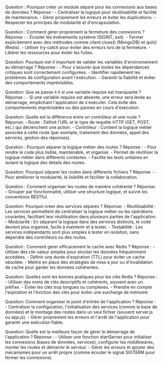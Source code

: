 Question : Pourquoi créer un module séparé pour les connexions aux bases de données ?
    Réponse :
        - Centraliser la logique pour réutilisabilité et facilité de maintenance.
        - Gérer proprement les erreurs et éviter les duplications.
        - Respecter les principes de modularité et d'encapsulation.

Question : Comment gérer proprement la fermeture des connexions ?
    Réponse :
        - Écouter les événements système (SIGINT, exit).
        - Fermer explicitement avec des méthodes comme client.close() (MongoDB) et quit() (Redis).
        - Utiliser try-catch pour éviter des erreurs lors de la fermeture.
        - Libérer les ressources pour éviter les fuites.  

Question: Pourquoi est-il important de valider les variables d'environnement au démarrage ?
    Réponse : 
        - Pour s'assurer que toutes les dépendances critiques sont correctement configurées.
        - Identifier rapidement les problèmes de configuration avant l'exécution.
        - Garantir la fiabilité et éviter des comportements imprévisibles.

Question: Que se passe-t-il si une variable requise est manquante ?
    Réponse : 
        - Si une variable requise est absente, une erreur sera levée au démarrage, empêchant l'application de s'exécuter. Cela évite des comportements imprévisibles ou des pannes en cours d'exécution.

Question: Quelle est la différence entre un contrôleur et une route ?
    Réponse:
        - Route : Définit l'URL et le type de requête HTTP (GET, POST, etc.) qui déclenchent une action.
        - Contrôleur : Contient la logique métier associée à cette route (par exemple, traitement des données, appel des services, gestion des réponses).

Question : Pourquoi séparer la logique métier des routes ?
    Réponse :
        - Pour rendre le code plus lisible, maintenable, et organisé.
        - Permet de réutiliser la logique métier dans différents contextes.
        - Facilite les tests unitaires en isolant la logique des détails des routes.

Question: Pourquoi séparer les routes dans différents fichiers ?
    Réponse : 
        - Pour améliorer la modularité, la lisibilité et faciliter la collaboration.

Question : Comment organiser les routes de manière cohérente ?
    Réponse: 
        - Grouper par fonctionnalité, utiliser une structure logique, et suivre les conventions RESTful.

Question: Pourquoi créer des services séparés ?
    Réponse: 
        - Réutilisabilité : Les services permettent de centraliser la logique métier ou les opérations courantes, facilitant leur réutilisation dans plusieurs parties de l'application.
        - Modularité : En séparant la logique dans des services distincts, le code devient plus organisé, facile à maintenir et à tester.
        - Testabilité : Les services indépendants sont plus simples à tester en isolation, sans dépendre des contrôleurs ou des routes.

Question : Comment gérer efficacement le cache avec Redis ?
    Réponse :
        - Utiliser des clé-valeur simples pour stocker les données fréquemment accédées.
        - Définir une durée d'expiration (TTL) pour éviter un cache obsolète.
        - Mettre en place des stratégies de mise à jour ou d'invalidation de cache pour garder les données cohérentes.

Question: Quelles sont les bonnes pratiques pour les clés Redis ?
    Réponse :
        - Utiliser des noms de clés descriptifs et cohérents, souvent avec un préfixe.
        - Éviter les clés trop longues ou complexes.
        - Prendre en compte l'expiration et l'éviction des clés pour éviter une surcharge de mémoire.

Question: Comment organiser le point d'entrée de l'application ?
    Réponse :
        - Centraliser la configuration, l'initialisation des services (comme la base de données) et le montage des routes dans un seul fichier (souvent server.js ou app.js).
        - Gérer proprement les erreurs et l'arrêt de l'application pour garantir une exécution fiable.

Question: Quelle est la meilleure façon de gérer le démarrage de l'application ?
    Réponse :
        - Utiliser une fonction startServer pour initialiser les connexions (bases de données, services), configurer les middlewares, monter les routes et démarrer le serveur.
        - Gérer les erreurs et ajouter des mécanismes pour un arrêt propre (comme écouter le signal SIGTERM pour fermer les connexions).
        